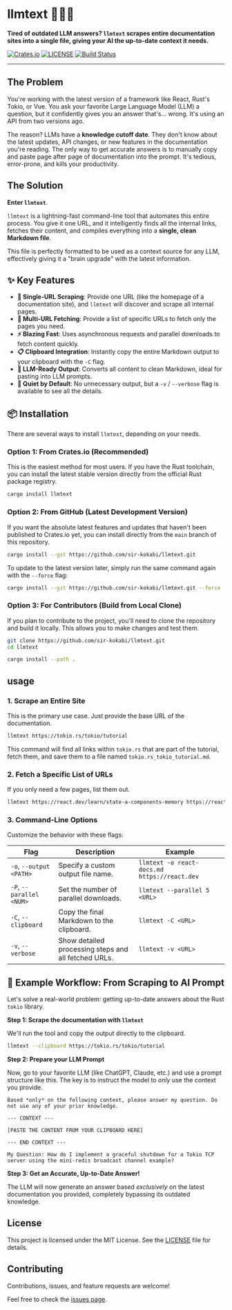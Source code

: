 # llmtext 🤖🔗📝

**Tired of outdated LLM answers? `llmtext` scrapes entire documentation sites into a single file, giving your AI the up-to-date context it needs.**

[![Crates.io](https://img.shields.io/crates/v/llmtext.svg)](https://crates.io/crates/llmtext)
[![LICENSE](https://img.shields.io/badge/license-MIT-blue.svg)](LICENSE)
[![Build Status](https://img.shields.io/github/actions/workflow/status/your-username/llmtext/rust.yml?branch=main)](https://github.com/sir-kokabi/llmtext/actions)

---

## The Problem

You're working with the latest version of a framework like React, Rust's Tokio, or Vue. You ask your favorite Large Language Model (LLM) a question, but it confidently gives you an answer that's... wrong. It's using an API from two versions ago.

The reason? LLMs have a **knowledge cutoff date**. They don't know about the latest updates, API changes, or new features in the documentation you're reading. The only way to get accurate answers is to manually copy and paste page after page of documentation into the prompt. It's tedious, error-prone, and kills your productivity.

## The Solution

**Enter `llmtext`**.

`llmtext` is a lightning-fast command-line tool that automates this entire process. You give it one URL, and it intelligently finds all the internal links, fetches their content, and compiles everything into a **single, clean Markdown file**.

This file is perfectly formatted to be used as a context source for any LLM, effectively giving it a "brain upgrade" with the latest information.

## ✨ Key Features

-   **🚀 Single-URL Scraping**: Provide one URL (like the homepage of a documentation site), and `llmtext` will discover and scrape all internal pages.
-   **🎯 Multi-URL Fetching**: Provide a list of specific URLs to fetch only the pages you need.
-   **⚡ Blazing Fast**: Uses asynchronous requests and parallel downloads to fetch content quickly.
-   **📋 Clipboard Integration**: Instantly copy the entire Markdown output to your clipboard with the `-C` flag.
-   **🤖 LLM-Ready Output**: Converts all content to clean Markdown, ideal for pasting into LLM prompts.
-   **🤫 Quiet by Default**: No unnecessary output, but a `-v` / `--verbose` flag is available to see all the details.

## 📦 Installation

There are several ways to install `llmtext`, depending on your needs.

### Option 1: From Crates.io (Recommended)

This is the easiest method for most users. If you have the Rust toolchain, you can install the latest stable version directly from the official Rust package registry.

```bash
cargo install llmtext
```

### Option 2: From GitHub (Latest Development Version)

If you want the absolute latest features and updates that haven't been published to Crates.io yet, you can install directly from the `main` branch of this repository.

```bash
cargo install --git https://github.com/sir-kokabi/llmtext.git
```

To update to the latest version later, simply run the same command again with the `--force` flag:
```bash
cargo install --git https://github.com/sir-kokabi/llmtext.git --force
```

### Option 3: For Contributors (Build from Local Clone)

If you plan to contribute to the project, you'll need to clone the repository and build it locally. This allows you to make changes and test them.

```bash
git clone https://github.com/sir-kokabi/llmtext.git
cd llmtext

cargo install --path .
```

##  usage

### 1. Scrape an Entire Site

This is the primary use case. Just provide the base URL of the documentation.

```bash
llmtext https://tokio.rs/tokio/tutorial
```

This command will find all links within `tokio.rs` that are part of the tutorial, fetch them, and save them to a file named `tokio.rs_tokio_tutorial.md`.

### 2. Fetch a Specific List of URLs

If you only need a few pages, list them out.

```bash
llmtext https://react.dev/learn/state-a-components-memory https://react.dev/learn/responding-to-events
```

### 3. Command-Line Options

Customize the behavior with these flags:

| Flag                        | Description                                          | Example                                                  |
| --------------------------- | ---------------------------------------------------- | -------------------------------------------------------- |
| `-o`, `--output <PATH>`     | Specify a custom output file name.                   | `llmtext -o react-docs.md https://react.dev`             |
| `-P`, `--parallel <NUM>`    | Set the number of parallel downloads.                | `llmtext --parallel 5 <URL>`                             |
| `-C`, `--clipboard`         | Copy the final Markdown to the clipboard.            | `llmtext -C <URL>`                                       |
| `-v`, `--verbose`           | Show detailed processing steps and all fetched URLs. | `llmtext -v <URL>`                                       |

## 🚀 Example Workflow: From Scraping to AI Prompt

Let's solve a real-world problem: getting up-to-date answers about the Rust `tokio` library.

**Step 1: Scrape the documentation with `llmtext`**

We'll run the tool and copy the output directly to the clipboard.

```bash
llmtext --clipboard https://tokio.rs/tokio/tutorial
```

**Step 2: Prepare your LLM Prompt**

Now, go to your favorite LLM (like ChatGPT, Claude, etc.) and use a prompt structure like this. The key is to instruct the model to *only* use the context you provide.

```
Based *only* on the following context, please answer my question. Do not use any of your prior knowledge.

--- CONTEXT ---

[PASTE THE CONTENT FROM YOUR CLIPBOARD HERE]

--- END CONTEXT ---

My Question: How do I implement a graceful shutdown for a Tokio TCP server using the mini-redis broadcast channel example?
```

**Step 3: Get an Accurate, Up-to-Date Answer!**

The LLM will now generate an answer based *exclusively* on the latest documentation you provided, completely bypassing its outdated knowledge.

## License

This project is licensed under the MIT License. See the [LICENSE](LICENSE) file for details.

## Contributing

Contributions, issues, and feature requests are welcome!

Feel free to check the [issues page](https://github.com/sir-kokabi/llmtext/issues).
```